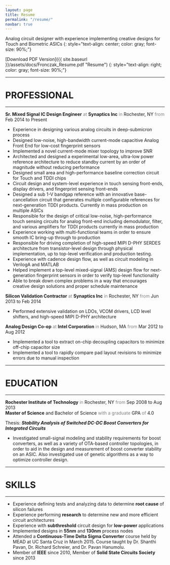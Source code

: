 ```yaml
---
layout: page
title: Resume
permalink: "/resume/"
navbar: true
---
```


Analog circuit designer with experience implementing creative designs for Touch and Biometric ASICs
{: style="text-align: center; color: gray; font-size: 90%;"}

[Download PDF Version]({{ site.baseurl }}/assets/docs/Fronczak_Resume.pdf "Resume")
{: style="text-align: right; color: gray; font-size: 90%;"}

-----

# **PROFESSIONAL**

-----

**Sr. Mixed Signal IC Design Engineer** <span style="color: gray">at</span> **Synaptics Inc** <span style="color: gray">in</span> Rochester, NY <span style="color: gray">from</span> Feb 2014 to Present
<br>
- Experience in designing various analog circuits in deep-submicron process
- Designed low-noise, high-bandwidth current-mode capacitive Analog Front End for low-cost fingerprint sensors
- Implemented a novel current-mode mixer topology to improve SNR
- Architected and designed a experimental low-area, ultra-low power reference architecture to reduce standby current by an order of magnitude without reducing performance
- Designed small area and high-performance baseline correction circuit for Touch and TDDI chips 
- Circuit design and system-level experience in touch sensing front-ends, display drivers, and fingerprint sensing front-ends
- Designed a sub 1-V bandgap reference with an innovative base-cancellation circuit that generates multiple configurable references for next-generation TDDI products.  Currently in mass production on multiple ASICs
- Responsible for the design of critical low-noise, high-performance touch sensing circuits for analog front-end including demodulator, filter, and various amplifiers for TDDI products currently in mass production
- Experience working with multi-functional teams in order to ensure smooth IC bring-up through to production
- Responsible for driving completion of high-speed MIPI D-PHY SERDES architecture from transistor-level design through physical implementation, up to top-level verification and production testing.  
- Experience with cadence design flow, as well as circuit modeling in VerilogA and MATLAB
- Helped implement a top-level mixed-signal (AMS) design flow for next-generation fingerprint sensors in order to verify top-level functionality
- Able to break down complex problems in a way that encourages creative design solutions and proper schedule maintenance

**Silicon Validation Contractor** <span style="color: gray">at</span> **Synaptics Inc** <span style="color: gray">in</span> Rochester, NY <span style="color: gray">from</span> Jun 2013 to Feb 2014
<br>
- Performed extensive validation on LDOs, VCOM drivers, LCD level shifters, and high-speed MIPI D-PHY architecture

**Analog Design Co-op** <span style="color: gray">at</span> **Intel Corporation** <span style="color: gray">in</span> Hudson, MA <span style="color: gray">from</span> Mar 2012 to Aug 2012
<br>
- Implemented a tool to extract on-chip decoupling capacitors to minimize off-chip capacitor size
- Implemented a tool to rapidly compare pad layout revisions to minimize errors due to manual inspection

-----

# **EDUCATION**

-----

**Rochester Institute of Technology** <span style="color: gray">in</span> Rochester, NY <span style="color: gray">from</span> Sep 2008 to Aug 2013
<br>
**Master of Science** and Bachelor of Science <span style="color: gray">with a graduate</span> GPA <span style="color: gray">of</span> 4.0

Thesis: ***Stability Analysis of Switched DC-DC Boost Converters for Integrated Circuits***
- Investigated small-signal modeling and stability requirements for boost converters, as well as a variety of OTA-based controller topologies, in order to aid in the design and measurement of boost converter stability on an ASIC.  Also investigated use of genetic algorithms as a way to optimize controller design.

-----

# **SKILLS**

-----
- Experience defining tests and analyzing data to determine **root cause** of silicon failures
- Experience performing **research** to determine new and more efficient circuit architectures
- Experience with **subthreshold** circuit design for **low-power** applications
- Implemented designs in **55nm** and **130nm** process nodes
- Attended a **Continuous-Time Delta Sigma Converter** course held by MEAD at UC Santa Cruz in March 2015.  Course taught by Dr. Shanthi Pavan, Dr. Richard Schreier, and Dr. Pavan Hanumolu.
- Member of **IEEE** since 2010, Member of **Solid State Circuits Society** since 2013
